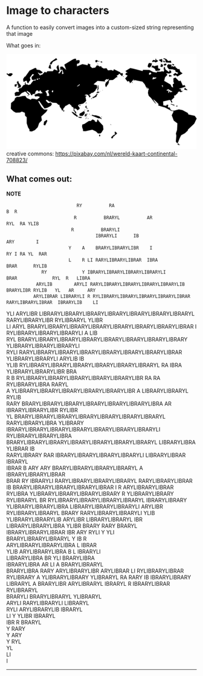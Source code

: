 # Image to characters

A function to easily convert images into a custom-sized string representing that image

What goes in:

![](/world_map_bw.png)
creative commons: https://pixabay.com/nl/wereld-kaart-continental-708823/

What comes out:
---
**NOTE**
                                                                                                                        
                                                                                                                        
                                                                                                                        
                              RY          RA                                                     B  R                   
                             R          BRARYL          AR                                  RYL  RA YLIB                
                            R          BRARYLI                                                                          
                                     IBRARYLI      IB                                    ARY        I                   
                           Y    A    BRARYLIBRARYLIBR    I                               RY I RA YL  RAR                
                           L    R LI RARYLIBRARYLIBRAR  IBRA                                BRAR      RYLIB             
                 RY             Y IBRARYLIBRARYLIBRARYLIBRARYLI              BRAR             RYL  R   LIBRA            
               ARYLIB        ARYLI RARYLIBRARYLIBRARYLIBRARYLIBRARYLIB      BRARYLIBR RYLIB   YL   AR     ARY           
              ARYLIBRAR LIBRARYLI R RYLIBRARYLIBRARYLIBRARYLIBRARYLIBRAR    RARYLIBRARYLIBRAR  IBRARYLIB    LI          
 YLI         ARYLIBR   LIBRARYLIBRARYLIBRARYLIBRARYLIBRARYLIBRARYLIBRARYL  RARYLIBRARYLIBR RYLIBRARYL     YLIBR         
 LI         ARYL BRARYLIBRARYLIBRARYLIBRARYLIBRARYLIBRARYLIBRARYLIBRAR  I   RYLIBRARYLIBRARYLIBRARYLI  A  LIB           
            RYL BRARYLIBRARYLIBRARYLIBRARYLIBRARYLIBRARYLIBRARYLIBRARY      YLIBRARYLIBRARYLIBRARYLI                    
           RYLI RARYLIBRARYLIBRARYLIBRARYLIBRARYLIBRARYLIBRARYLIBRAR       YLIBRARYLIBRARYLI  ARYLIB     IB             
           YLIB  RYLIBRARYLIBRARYLIBRARYLIBRARYLIBRARYLIBRARYL  RA          IBRA YLIBRARYLIBRARYLIBR     BRA            
       R     B  RYLIBRARYLIBRARYLIBRARYLIBRARYLIBRARYLIBR      RA            RA       RYLIBRARYLIBRA     RARYL          
       A        YLIBRARYLIBRARYLIBRARYLIBRARYLIBRARYLIBR       A                       LIBRARYLIBRARYL    RYLIB         
     RARY  BRARYLIBRARYLIBRARYLIBRARYLIBRARYLIBRARYLIBRA      AR                       IBRARYLIBRARYLIBR RYLIBR         
       YL BRARYLIBRARYLIBRARYLIBRARYLIBRARYLIBRARYLIBRARYL                              RARYLIBRARYLIBRA YLIBRARY       
        IBRARYLIBRARYLIBRARYLIBRARYLIBRARYLIBRARYLIBRARYLI                               RYLIBRARYLIBRARYLIBRA          
        BRARYLIBRARYLIBRARYLIBRARYLIBRARYLIBRARYLIBRARYL                                  LIBRARYLIBRA YLIBRAR  IB      
        RARYLIBRARY   RAR  IBRARYLIBRARYLIBRARYLIBRARYLI                                 LIBRARYLIBRAR  IBRARYL         
     IBRAR   B ARY    ARY  BRARYLIBRARYLIBRARYLIBRARYL   A                               IBRARYLIBRARYLIBRAR            
     BRAR      RY IBRARYLI RARYLIBRARYLIBRARYLIBRARYL                                     RARYLIBRARYLIBRAR             
          IB      BRARYLIBRARYLIBRARYLIBRARYLIBRAR  I   R                                 ARYLIBRARYLIBRAR              
      RYLIBRA        YLIBRARYLIBRARYLIBRARYLIBRARY     R                                   YLIBRARYLIBRARY              
     RYLIBRARYL BR RYLIBRARYLIBRARYLIBRARYLIBRARYL                                          IBRARYLIBRARY               
     YLIBRARYLIBRARYLIBRA  LIBRARYLIBRARYLIBRARYLI                                            ARYLIBR                   
   RYLIBRARYLIBRARYL BRARY   RARYLIBRARYLIBRARYLI                                              YLIB                     
   YLIBRARYLIBRARYLIB ARYLIBR   LIBRARYLIBRARYL                                                 IBR                     
   LIBRARYLIBRARYLIBRA YLIBR     BRARY   RARY                                                   BRARYL                  
   IBRARYLIBRARYLIBRAR  IBR       ARY     RYLI    Y                                                YLI                  
   BRARYLIBRARYLIBRARYL            Y        IB                                                        R                 
    ARYLIBRARYLIBRARYLIBRA         L                                                                      IBRAR         
     YLIB ARYLIBRARYLIBRA                  B    L                                                        IBRARYLI       
            LIBRARYLIBRA                  BR  YLI                                                        BRARYLIBRA     
            IBRARYLIBRA                    AR LI  A                                                     BRARYLIBRARYL   
            BRARYLIBRA                                 RARY                                              ARYLIBRARYLIBR 
             ARYLIBRAR                                    LI                                             RYLIBRARYLIBRAR
             RYLIBRARY                                A                                                  YLIBRARYLIBRARY
             YLIBRARYL  RA                          RARY IB                                               IBRARYLIBRARY 
             LIBRARYL   A                         BRARYLIBR                                                 ARYLIBRARYL 
             IBRARYL    R                       IBRARYLIBRAR                                                RYLIBRARYL  
             BRARYLI                            BRARYLIBRARYL                                               YLIBRARYL   
              ARYLI                             RARYLIBRARYLI                                               LIBRARYL    
              RYLI                              ARYLIBRARYLIB                                               IBRARYL     
               LI                                Y      YLIBR                                              IBRARYL      
                                                         IBR        R                                      BRARYL       
                                                                    Y                                      RARY         
                                                                   Y                                       ARY          
                                                                  Y                                        RYL          
                                                                                                           YL           
                                                                                                           LI           
                                                                                                           I            
                                                                                                                        
                                                                                                                        
                                                                                                                        
                                                                                                                        
---